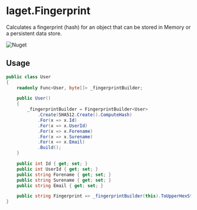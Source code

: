# laget.Fingerprint
Calculates a fingerprint (hash) for an object that can be stored in Memory or a persistent data store.

![Nuget](https://img.shields.io/nuget/v/laget.Fingerprint)

## Usage
```c#
public class User
{
    readonly Func<User, byte[]> _fingerprintBuilder;

    public User()
    {
        _fingerprintBuilder = FingerprintBuilder<User>
            .Create(SHA512.Create().ComputeHash)
            .For(x => x.Id)
            .For(x => x.UserId)
            .For(x => x.Forename)
            .For(x => x.Surename)
            .For(x => x.Email)
            .Build();
    }

    public int Id { get; set; }
    public int UserId { get; set; }
    public string Forename { get; set; }
    public string Surename { get; set; }
    public string Email { get; set; }

    public string Fingerprint => _fingerprintBuilder(this).ToUpperHexString();
}
```

